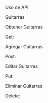Uso de API

Guitarras
 
Obtener Guitarras

Get:
 
Agregar Guitarras

Post:
 
Editar Guitarras

Put:
 
Eliminar Guitarras

Delete:
